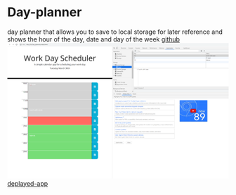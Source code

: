 # Day-planner
day planner that allows you to save to local storage for later reference and shows the hour of the day, date and day of the week 
[github](https://github.com/Nparson88/Day-planner)
![screenshot](./ScreenshotDayplanner.png)
[deplayed-app](https://nparson88.github.io/Day-planner/.)